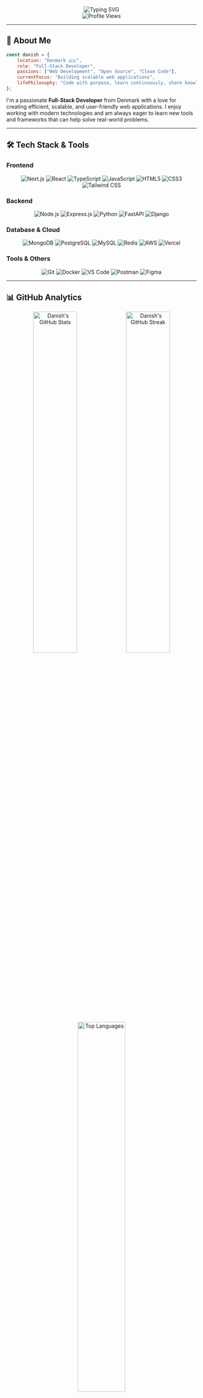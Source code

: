 <!-- Header Banner -->
<div align="center">
  <img src="https://readme-typing-svg.herokuapp.com?font=Fira+Code&size=35&pause=1000&color=2E9EF7&center=true&vCenter=true&width=1000&lines=Hi+there!+👋+I'm+Danish;Full-Stack+Developer+from+Denmark+🇩🇰;Building+amazing+web+experiences!" alt="Typing SVG" />
</div>

<!-- Profile Views Counter -->
<div align="center">
  <img src="https://komarev.com/ghpvc/?username=danishjs&style=for-the-badge&color=2e97f7" alt="Profile Views" />
</div>

---

## 🚀 About Me

```javascript
const danish = {
    location: "Denmark 🇩🇰",
    role: "Full-Stack Developer",
    passions: ["Web Development", "Open Source", "Clean Code"],
    currentFocus: "Building scalable web applications",
    lifePhilosophy: "Code with purpose, learn continuously, share knowledge"
};
```

I'm a passionate **Full-Stack Developer** from Denmark with a love for creating efficient, scalable, and user-friendly web applications. I enjoy working with modern technologies and am always eager to learn new tools and frameworks that can help solve real-world problems.

---

## 🛠️ Tech Stack & Tools

### **Frontend**
<div align="center">
  <img src="https://img.shields.io/badge/Next.js-000000?style=for-the-badge&logo=next.js&logoColor=white" alt="Next.js" />
  <img src="https://img.shields.io/badge/React-20232A?style=for-the-badge&logo=react&logoColor=61DAFB" alt="React" />
  <img src="https://img.shields.io/badge/TypeScript-007ACC?style=for-the-badge&logo=typescript&logoColor=white" alt="TypeScript" />
  <img src="https://img.shields.io/badge/JavaScript-F7DF1E?style=for-the-badge&logo=javascript&logoColor=black" alt="JavaScript" />
  <img src="https://img.shields.io/badge/HTML5-E34F26?style=for-the-badge&logo=html5&logoColor=white" alt="HTML5" />
  <img src="https://img.shields.io/badge/CSS3-1572B6?style=for-the-badge&logo=css3&logoColor=white" alt="CSS3" />
  <img src="https://img.shields.io/badge/Tailwind_CSS-38B2AC?style=for-the-badge&logo=tailwind-css&logoColor=white" alt="Tailwind CSS" />
</div>

### **Backend**
<div align="center">
  <img src="https://img.shields.io/badge/Node.js-43853D?style=for-the-badge&logo=node.js&logoColor=white" alt="Node.js" />
  <img src="https://img.shields.io/badge/Express.js-404D59?style=for-the-badge&logo=express&logoColor=white" alt="Express.js" />
  <img src="https://img.shields.io/badge/Python-3776AB?style=for-the-badge&logo=python&logoColor=white" alt="Python" />
  <img src="https://img.shields.io/badge/FastAPI-005571?style=for-the-badge&logo=fastapi&logoColor=white" alt="FastAPI" />
  <img src="https://img.shields.io/badge/Django-092E20?style=for-the-badge&logo=django&logoColor=white" alt="Django" />
</div>

### **Database & Cloud**
<div align="center">
  <img src="https://img.shields.io/badge/MongoDB-4EA94B?style=for-the-badge&logo=mongodb&logoColor=white" alt="MongoDB" />
  <img src="https://img.shields.io/badge/PostgreSQL-316192?style=for-the-badge&logo=postgresql&logoColor=white" alt="PostgreSQL" />
  <img src="https://img.shields.io/badge/MySQL-005C84?style=for-the-badge&logo=mysql&logoColor=white" alt="MySQL" />
  <img src="https://img.shields.io/badge/Redis-DC382D?style=for-the-badge&logo=redis&logoColor=white" alt="Redis" />
  <img src="https://img.shields.io/badge/Amazon_AWS-FF9900?style=for-the-badge&logo=amazonaws&logoColor=white" alt="AWS" />
  <img src="https://img.shields.io/badge/Vercel-000000?style=for-the-badge&logo=vercel&logoColor=white" alt="Vercel" />
</div>

### **Tools & Others**
<div align="center">
  <img src="https://img.shields.io/badge/Git-F05032?style=for-the-badge&logo=git&logoColor=white" alt="Git" />
  <img src="https://img.shields.io/badge/Docker-2496ED?style=for-the-badge&logo=docker&logoColor=white" alt="Docker" />
  <img src="https://img.shields.io/badge/VS_Code-007ACC?style=for-the-badge&logo=visual-studio-code&logoColor=white" alt="VS Code" />
  <img src="https://img.shields.io/badge/Postman-FF6C37?style=for-the-badge&logo=postman&logoColor=white" alt="Postman" />
  <img src="https://img.shields.io/badge/Figma-F24E1E?style=for-the-badge&logo=figma&logoColor=white" alt="Figma" />
</div>

---

## 📊 GitHub Analytics

<div align="center">
  <img src="https://github-readme-stats.vercel.app/api?username=danishjs&show_icons=true&theme=tokyonight&hide_border=true&count_private=true" alt="Danish's GitHub Stats" width="48%" />
  <img src="https://github-readme-streak-stats.herokuapp.com/?user=danishjs&theme=tokyonight&hide_border=true" alt="Danish's GitHub Streak" width="48%" />
</div>

<div align="center">
  <img src="https://github-readme-stats.vercel.app/api/top-langs/?username=danishjs&theme=tokyonight&hide_border=true&layout=compact&langs_count=8" alt="Top Languages" width="50%" />
</div>

---

## 🏆 GitHub Trophies

<div align="center">
  <img src="https://github-profile-trophy.vercel.app/?username=danishjs&theme=tokyonight&no-frame=true&no-bg=true&margin-w=4&column=7" alt="GitHub Trophies" />
</div>

---

## 📈 Contribution Graph

<div align="center">
  <img src="https://github-readme-activity-graph.vercel.app/graph?username=danishjs&theme=tokyo-night&hide_border=true" alt="Contribution Graph" />
</div>

---

## 💡 What I'm Up To

- 🔭 Currently working on **full-stack web applications** using Next.js and Node.js
- 🌱 Learning **advanced TypeScript patterns** and **microservices architecture**
- 👯 Looking to collaborate on **open source projects** and **innovative web solutions**
- 💬 Ask me about **React**, **Next.js**, **Node.js**, **Express**, or **Python**
- ⚡ Fun fact: I love exploring new technologies and building side projects!

---

## 🎯 2024 Goals

- [ ] Contribute to more open source projects
- [ ] Build and deploy 5 full-stack applications
- [ ] Learn and master serverless architecture
- [ ] Write technical blog posts to share knowledge
- [ ] Mentor junior developers

---

## 📫 Let's Connect!

<div align="center">
  
[![LinkedIn](https://img.shields.io/badge/LinkedIn-0077B5?style=for-the-badge&logo=linkedin&logoColor=white)](https://linkedin.com/in/danishjs)
[![Twitter](https://img.shields.io/badge/Twitter-1DA1F2?style=for-the-badge&logo=twitter&logoColor=white)](https://twitter.com/danishjs)
[![Portfolio](https://img.shields.io/badge/Portfolio-FF5722?style=for-the-badge&logo=google-chrome&logoColor=white)](https://danishjs.dev)
[![Email](https://img.shields.io/badge/Email-D14836?style=for-the-badge&logo=gmail&logoColor=white)](mailto:danish@example.com)

</div>

---

## 💻 Random Dev Quote

<div align="center">
  <img src="https://quotes-github-readme.vercel.app/api?type=horizontal&theme=tokyonight" alt="Random Dev Quote" />
</div>

---

## 🎵 Currently Vibing To

<div align="center">
  <img src="https://spotify-github-profile.vercel.app/api/spotify?background_color=0d1117&border_color=ffffff&limit=5" alt="Spotify Now Playing" />
</div>

---

<div align="center">
  <img src="https://capsule-render.vercel.app/api?type=waving&color=gradient&height=100&section=footer" alt="Footer" />
</div>

<div align="center">
  <i>⭐️ From <a href="https://github.com/danishjs">danishjs</a> with ❤️</i>
</div> 
